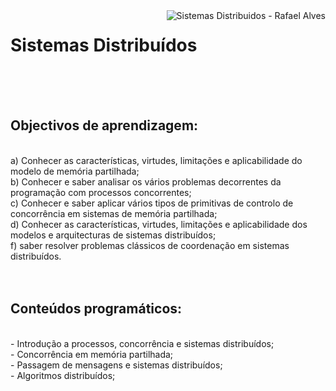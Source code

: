 <img src="https://upload.wikimedia.org/wikipedia/commons/9/93/EEUMLOGO.png" alt="Sistemas Distribuidos - Rafael Alves" align="right"/>

<h1>Sistemas Distribuídos</h1><br><br><br>
<h2>Objectivos de aprendizagem:</h2><br>
a) Conhecer as características, virtudes, limitações e aplicabilidade do modelo de memória partilhada; <br>
b) Conhecer e saber analisar os vários problemas decorrentes da programação com processos concorrentes;<br>
c) Conhecer e saber aplicar vários tipos de primitivas de controlo de concorrência em sistemas de memória partilhada; <br>
d) Conhecer as características, virtudes, limitações e aplicabilidade dos modelos e arquitecturas de sistemas distribuídos; <br>
f) saber resolver problemas clássicos de coordenação em sistemas distribuídos.<br>
<br><br>
<h2>Conteúdos programáticos:</h2><br>
- Introdução a processos, concorrência e sistemas distribuídos;<br>
- Concorrência em memória partilhada;<br>
- Passagem de mensagens e sistemas distribuídos;<br>
- Algoritmos distribuídos;<br>